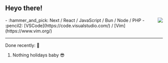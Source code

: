 ## Heyo there!

<img align="right" src="https://github-readme-stats.vercel.app/api/<CARD_TYPE>/?username=Thinkaz&theme=dark" />
-   :hammer_and_pick: Next / React / JavaScript / Bun / Node / PHP
-   :pencil2: [VSCode](https://code.visualstudio.com/) / [Vim](https://www.vim.org/)


---




Done recently: 🎉
  1. Nothing holidays baby 😎
